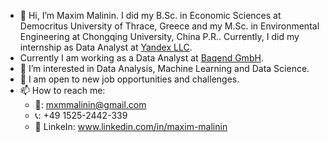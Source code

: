 - 👋 Hi, I’m Maxim Malinin. I did my B.Sc. in Economic Sciences at Democritus University of Thrace, Greece and my M.Sc. in Environmental Engineering at Chongqing University, China P.R.. Currently, I did my internship as Data Analyst at [Yandex LLC](https://yandex.com/company/general_info/yandex_today).
- Currently I am working as a Data Analyst at [Baqend GmbH](https://www.baqend.com/).
- 👀 I’m interested in Data Analysis, Machine Learning and Data Science.
- 🏢 I am open to new job opportunities and challenges.
- 📫 How to reach me:
  * 📧: mxmmalinin@gmail.com
  * 📞: +49 1525-2442-339
  * 🔗 LinkeIn: www.linkedin.com/in/maxim-malinin
<!---
Maximali89/Maximali89 is a ✨ special ✨ repository because its `README.md` (this file) appears on your GitHub profile.
You can click the Preview link to take a look at your changes.
--->

<!--
**Maximali89/Maximali89** is a ✨ _special_ ✨ repository because its `README.md` (this file) appears on your GitHub profile.

Here are some ideas to get you started:

- 🔭 I’m currently working on ...
- 🌱 I’m currently learning ...
- 👯 I’m looking to collaborate on ...
- 🤔 I’m looking for help with ...
- 💬 Ask me about ...
- 📫 How to reach me: ...
- 😄 Pronouns: ...
- ⚡ Fun fact: ...
